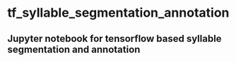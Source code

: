 # tf_syllable_segmentation_annotation
## Jupyter notebook for tensorflow based syllable segmentation and annotation
